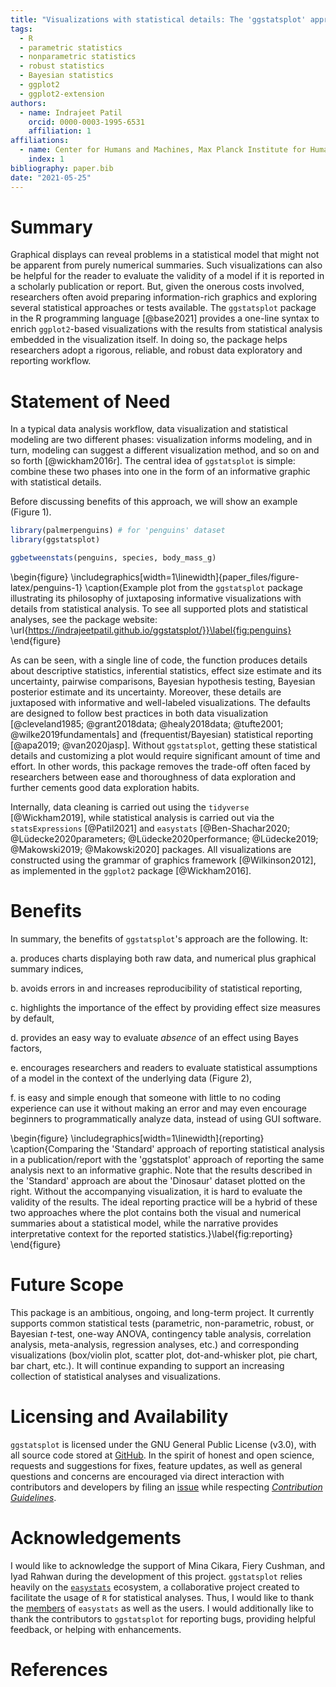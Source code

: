 ```yaml
---
title: "Visualizations with statistical details: The 'ggstatsplot' approach"
tags:
  - R
  - parametric statistics
  - nonparametric statistics
  - robust statistics
  - Bayesian statistics
  - ggplot2
  - ggplot2-extension
authors:
  - name: Indrajeet Patil
    orcid: 0000-0003-1995-6531
    affiliation: 1
affiliations:
  - name: Center for Humans and Machines, Max Planck Institute for Human Development, Berlin, Germany
    index: 1
bibliography: paper.bib
date: "2021-05-25"
---
```




# Summary

Graphical displays can reveal problems in a statistical model that might not be
apparent from purely numerical summaries. Such visualizations can also be
helpful for the reader to evaluate the validity of a model if it is reported in
a scholarly publication or report. But, given the onerous costs involved,
researchers often avoid preparing information-rich graphics and exploring
several statistical approaches or tests available. The `ggstatsplot` package in
the R programming language [@base2021] provides a one-line syntax to enrich
`ggplot2`-based visualizations with the results from statistical analysis
embedded in the visualization itself. In doing so, the package helps researchers
adopt a rigorous, reliable, and robust data exploratory and reporting workflow.

# Statement of Need

In a typical data analysis workflow, data visualization and statistical modeling
are two different phases: visualization informs modeling, and in turn, modeling
can suggest a different visualization method, and so on and so forth
[@wickham2016r]. The central idea of `ggstatsplot` is simple: combine these two
phases into one in the form of an informative graphic with statistical details.

Before discussing benefits of this approach, we will show an example (Figure
1).


```r
library(palmerpenguins) # for 'penguins' dataset
library(ggstatsplot)

ggbetweenstats(penguins, species, body_mass_g)
```

\begin{figure}
\includegraphics[width=1\linewidth]{paper_files/figure-latex/penguins-1} \caption{Example plot from the `ggstatsplot` package illustrating its philosophy of juxtaposing informative visualizations with details from statistical analysis. To see all supported plots and statistical analyses, see the package website: \url{https://indrajeetpatil.github.io/ggstatsplot/}}\label{fig:penguins}
\end{figure}

As can be seen, with a single line of code, the function produces details about
descriptive statistics, inferential statistics, effect size estimate and its
uncertainty, pairwise comparisons, Bayesian hypothesis testing, Bayesian
posterior estimate and its uncertainty. Moreover, these details are juxtaposed
with informative and well-labeled visualizations. The defaults are designed to
follow best practices in both data visualization [@cleveland1985;
@grant2018data; @healy2018data; @tufte2001; @wilke2019fundamentals] and
(frequentist/Bayesian) statistical reporting [@apa2019; @van2020jasp]. Without
`ggstatsplot`, getting these statistical details and customizing a plot would
require significant amount of time and effort. In other words, this package
removes the trade-off often faced by researchers between ease and thoroughness
of data exploration and further cements good data exploration habits.

Internally, data cleaning is carried out using the `tidyverse` [@Wickham2019],
while statistical analysis is carried out via the `statsExpressions`
[@Patil2021] and `easystats` [@Ben-Shachar2020; @Lüdecke2020parameters;
@Lüdecke2020performance;
@Lüdecke2019; @Makowski2019; @Makowski2020] packages. All visualizations are
constructed using the grammar of graphics framework [@Wilkinson2012], as
implemented in the `ggplot2` package [@Wickham2016].

# Benefits

In summary, the benefits of `ggstatsplot`'s approach are the following. It:

a. produces charts displaying both raw data, and numerical plus graphical
   summary indices,

b. avoids errors in and increases reproducibility of statistical reporting,

c. highlights the importance of the effect by providing effect size measures by
   default,

d. provides an easy way to evaluate *absence* of an effect using Bayes factors,

e. encourages researchers and readers to evaluate statistical assumptions of a
model in the context of the underlying data (Figure 2),

f. is easy and simple enough that someone with little to no coding experience
   can use it without making an error and may even encourage beginners to
   programmatically analyze data, instead of using GUI software.

\begin{figure}
\includegraphics[width=1\linewidth]{reporting} \caption{Comparing the 'Standard' approach of reporting statistical analysis in a publication/report with the 'ggstatsplot' approach of reporting the same analysis next to an informative graphic. Note that the results described in the 'Standard' approach are about the 'Dinosaur' dataset plotted on the right. Without the accompanying visualization, it is hard to evaluate the validity of the results. The ideal reporting practice will be a hybrid of these two approaches where the plot contains both the visual and numerical summaries about a statistical model, while the narrative provides interpretative context for the reported statistics.}\label{fig:reporting}
\end{figure}

# Future Scope

This package is an ambitious, ongoing, and long-term project. It currently
supports common statistical tests (parametric, non-parametric, robust, or
Bayesian *t*-test, one-way ANOVA, contingency table analysis, correlation
analysis, meta-analysis, regression analyses, etc.) and corresponding
visualizations (box/violin plot, scatter plot, dot-and-whisker plot, pie chart,
bar chart, etc.). It will continue expanding to support an increasing
collection of statistical analyses and visualizations.

# Licensing and Availability

`ggstatsplot` is licensed under the GNU General Public License (v3.0), with all
source code stored at [GitHub](https://github.com/IndrajeetPatil/ggstatsplot/).
In the spirit of honest and open science, requests and suggestions for fixes,
feature updates, as well as general questions and concerns are encouraged via
direct interaction with contributors and developers by filing an
[issue](https://github.com/IndrajeetPatil/ggstatsplot/issues) while respecting
[*Contribution
Guidelines*](https://indrajeetpatil.github.io/ggstatsplot/CONTRIBUTING.html).

# Acknowledgements

I would like to acknowledge the support of Mina Cikara, Fiery Cushman, and Iyad
Rahwan during the development of this project. `ggstatsplot` relies heavily on
the [`easystats`](https://github.com/easystats/easystats) ecosystem, a
collaborative project created to facilitate the usage of `R` for statistical
analyses. Thus, I would like to thank the
[members](https://github.com/orgs/easystats/people) of `easystats` as well as
the users. I would additionally like to thank the contributors to `ggstatsplot`
for reporting bugs, providing helpful feedback, or helping with enhancements.

# References

